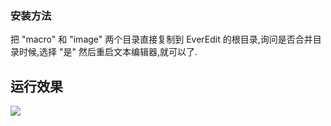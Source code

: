 ### 安装方法 

把 "macro" 和 "image" 两个目录直接复制到 EverEdit 的根目录,询问是否合并目录时候,选择 "是" 然后重启文本编辑器,就可以了.

## 运行效果
![](https://github.com/woolition/everEdit-plugins/tree/master/csslint/image/csslint-readme-1.jpg)
